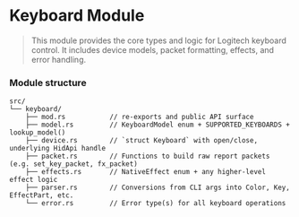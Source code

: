 # Keyboard Module
> This module provides the core types and logic for Logitech keyboard control.
> It includes device models, packet formatting, effects, and error handling.

### Module structure
```text
src/
└── keyboard/
    ├── mod.rs           // re-exports and public API surface
    ├── model.rs         // KeyboardModel enum + SUPPORTED_KEYBOARDS + lookup_model()
    ├── device.rs        // `struct Keyboard` with open/close, underlying HidApi handle
    ├── packet.rs        // Functions to build raw report packets (e.g. set_key_packet, fx_packet)
    ├── effects.rs       // NativeEffect enum + any higher-level effect logic
    ├── parser.rs        // Conversions from CLI args into Color, Key, EffectPart, etc.
    └── error.rs         // Error type(s) for all keyboard operations
```
